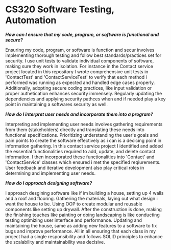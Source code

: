 # CS320 Software Testing, Automation

**_How can I ensure that my code, program, or software is functional and secure?_**

Ensuring my code, program, or software is function and secur involves implementing thorough testing and follow best standards/practices set for security. I use unit tests to validate individual components of software, making sure they work in isolation. For instance in the Contact service project located in this repository I wrote comprehensive unit tests in 'ContactTest' and 'ContactServiceTest' to verify that each method i performed was running as expected and handled edge cases properly. Additionally, adopting secure coding practices, like input validation or proper authetication enhances security immensely. Regularly updating the dependencies and applying security pathces when and if needed play a key point in maintaining a softwares security as well. 

**_How do I interpret user needs and incorporate them into a program?_**

Interpreting and implementing user needs involves gathering requirements from them (stakeholders) directly and translating these needs into functional specifications. Prioritizing understanding the user's goals and pain points to create the software effectively as i can is a decicing point in information gathering. In this contact service project I identified and added the essential functionalities required to add, update, and delete contact information. I then incorporated these functionalities into 'Contact' and 'ContactService' classes which ensured i met the specified reqiurements. User feedback and iterative development also play critical roles in determining and implementing user needs.

**_How do I approach designing software?_**

I approach desgining software like if im building a house, setting up 4 walls and a roof and flooring. Gathering the materials, laying out what design i want the house to be. Using OOP to create modular and reusable components like setting up drywall. After the construction is done, making the finishing touches like painting or doing landscaping is like conducting testing optimizing user interface and performance. Updating and maintaining the house, same as adding new features to a software to fix bugs and improve performance. All in all ensuring that each class in my project had a single responsibility and follows SOLID principles to enhance the scalability and maintainability was decisive.
